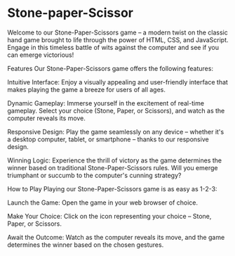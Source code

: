 # Stone-paper-Scissor

Welcome to our Stone-Paper-Scissors game – a modern twist on the classic hand game brought to life through the power of HTML, CSS, and JavaScript. Engage in this timeless battle of wits against the computer and see if you can emerge victorious!

Features
Our Stone-Paper-Scissors game offers the following features:

Intuitive Interface: Enjoy a visually appealing and user-friendly interface that makes playing the game a breeze for users of all ages.

Dynamic Gameplay: Immerse yourself in the excitement of real-time gameplay. Select your choice (Stone, Paper, or Scissors), and watch as the computer reveals its move.

Responsive Design: Play the game seamlessly on any device – whether it's a desktop computer, tablet, or smartphone – thanks to our responsive design.

Winning Logic: Experience the thrill of victory as the game determines the winner based on traditional Stone-Paper-Scissors rules. Will you emerge triumphant or succumb to the computer's cunning strategy?

How to Play
Playing our Stone-Paper-Scissors game is as easy as 1-2-3:

Launch the Game: Open the game in your web browser of choice.

Make Your Choice: Click on the icon representing your choice – Stone, Paper, or Scissors.

Await the Outcome: Watch as the computer reveals its move, and the game determines the winner based on the chosen gestures.
